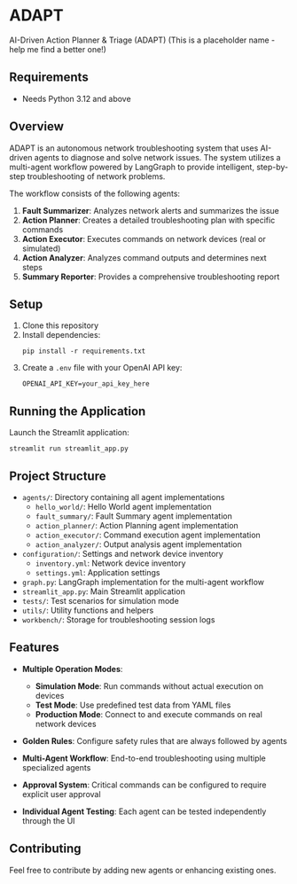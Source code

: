 # ADAPT

AI-Driven Action Planner & Triage (ADAPT)
(This is a placeholder name - help me find a better one!)

## Requirements

- Needs Python 3.12 and above

## Overview

ADAPT is an autonomous network troubleshooting system that uses AI-driven agents to diagnose and solve network issues. The system utilizes a multi-agent workflow powered by LangGraph to provide intelligent, step-by-step troubleshooting of network problems.

The workflow consists of the following agents:

1. **Fault Summarizer**: Analyzes network alerts and summarizes the issue
2. **Action Planner**: Creates a detailed troubleshooting plan with specific commands
3. **Action Executor**: Executes commands on network devices (real or simulated)
4. **Action Analyzer**: Analyzes command outputs and determines next steps
5. **Summary Reporter**: Provides a comprehensive troubleshooting report

## Setup

1. Clone this repository
2. Install dependencies:
   ```
   pip install -r requirements.txt
   ```
3. Create a `.env` file with your OpenAI API key:
   ```
   OPENAI_API_KEY=your_api_key_here
   ```

## Running the Application

Launch the Streamlit application:

```
streamlit run streamlit_app.py
```

## Project Structure

- `agents/`: Directory containing all agent implementations
  - `hello_world/`: Hello World agent implementation
  - `fault_summary/`: Fault Summary agent implementation
  - `action_planner/`: Action Planning agent implementation
  - `action_executor/`: Command execution agent implementation
  - `action_analyzer/`: Output analysis agent implementation
- `configuration/`: Settings and network device inventory
  - `inventory.yml`: Network device inventory
  - `settings.yml`: Application settings
- `graph.py`: LangGraph implementation for the multi-agent workflow
- `streamlit_app.py`: Main Streamlit application
- `tests/`: Test scenarios for simulation mode
- `utils/`: Utility functions and helpers
- `workbench/`: Storage for troubleshooting session logs

## Features

- **Multiple Operation Modes**:
  - **Simulation Mode**: Run commands without actual execution on devices
  - **Test Mode**: Use predefined test data from YAML files
  - **Production Mode**: Connect to and execute commands on real network devices

- **Golden Rules**: Configure safety rules that are always followed by agents

- **Multi-Agent Workflow**: End-to-end troubleshooting using multiple specialized agents

- **Approval System**: Critical commands can be configured to require explicit user approval

- **Individual Agent Testing**: Each agent can be tested independently through the UI

## Contributing

Feel free to contribute by adding new agents or enhancing existing ones.
